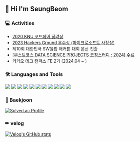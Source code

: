 👋 Hi I'm SeungBeom
----------------
 ### 💻 Activities
* [2020 KNU 코드페어 장려상](/codepair.jpeg)
* [2023 Hackers Ground 우수상 (마이크로소프트 사장상)](/hackersground.png)
* 제10회 대한민국 SW융합 해커톤 대회 본선 진출
* [[부스트코스 DATA SCIENCE PROJECTS 코칭스터디 : 2024] 수료](/certificate_A20240215-019154.pdf)
* 카카오 테크 캠퍼스 FE 2기 (2024.04 ~ )<br/>

### 🛠 Languages and Tools
<img src="https://img.shields.io/badge/CSS3-1572B6?style=plastic&logo=CSS3&logoColor=white" /> <img src="https://img.shields.io/badge/HTML5-E34F26?style=plastic&logo=HTML5&logoColor=white" /> <img src="https://img.shields.io/badge/JavaScript-F7DF1E?style=plastic&logo=JavaScript&logoColor=white" /> <img src="https://img.shields.io/badge/java-%23007396.svg?&style=plastic&logo=java&logoColor=white" /> <img src="https://img.shields.io/badge/Linux-FCC624?style=plastic&logo=Linux&logoColor=white"/> <img src="https://img.shields.io/badge/Python-3776AB?style=plastic&logo=Python&logoColor=white"/> <img src="https://img.shields.io/badge/android-34A853?style=plastic&logo=android&logoColor=white"/> <img src="https://img.shields.io/badge/c-A8B9CC?style=plastic&logo=c&logoColor=white"/> <img src="https://img.shields.io/badge/c++-00599C?style=plastic&logo=C%2B%2B&logoColor=white" /> <img src="https://img.shields.io/badge/github-181717?style=plastic&logo=github&logoColor=white"/> <img src="https://img.shields.io/badge/git-F05032?style=plastic&logo=git&logoColor=white"/><br/>

### 🚩 Baekjoon

[![Solved.ac Profile](http://mazassumnida.wtf/api/v2/generate_badge?boj=bdh6009)](https://solved.ac/bdh6009/)<br/>

### ✏ velog

[![Velog's GitHub stats](https://velog-readme-stats.vercel.app/api?name=seung365)](https://velog.io/@seung365/posts)<br/>



